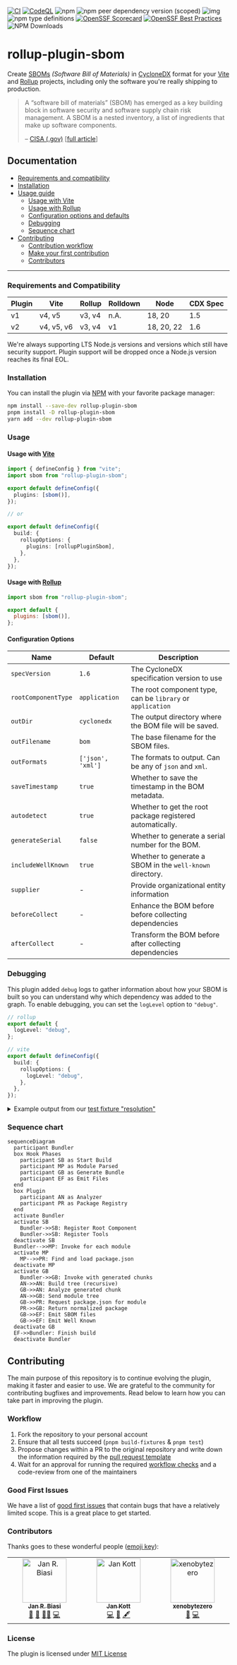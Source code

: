 [![CI](https://github.com/janbiasi/rollup-plugin-sbom/actions/workflows/ci.yml/badge.svg?branch=main)](https://github.com/janbiasi/rollup-plugin-sbom/actions/workflows/ci.yml) [![CodeQL](https://github.com/janbiasi/rollup-plugin-sbom/actions/workflows/github-code-scanning/codeql/badge.svg?branch=main)](https://github.com/janbiasi/rollup-plugin-sbom/actions/workflows/github-code-scanning/codeql) ![npm](https://img.shields.io/npm/v/rollup-plugin-sbom)
![npm peer dependency version (scoped)](https://img.shields.io/npm/dependency-version/rollup-plugin-sbom/peer/rollup?logo=rollupdotjs&color=%23EA483F) ![img](https://img.shields.io/badge/semver-2.0.0-green?logo=semver) ![npm type definitions](https://img.shields.io/npm/types/rollup-plugin-sbom) [![OpenSSF Scorecard](https://api.securityscorecards.dev/projects/github.com/janbiasi/rollup-plugin-sbom/badge)](https://securityscorecards.dev/viewer/?uri=github.com/janbiasi/rollup-plugin-sbom) [![OpenSSF Best Practices](https://www.bestpractices.dev/projects/8443/badge)](https://www.bestpractices.dev/projects/8443) ![NPM Downloads](https://img.shields.io/npm/dm/rollup-plugin-sbom)

# rollup-plugin-sbom

Create [SBOMs]() _(Software Bill of Materials)_ in [CycloneDX](https://cyclonedx.org/) format for your [Vite](https://vitejs.dev/) and [Rollup](https://rollupjs.org/) projects, including only the software you're really shipping to production.

> A “software bill of materials” (SBOM) has emerged as a key building block in software security and software supply chain risk management. A SBOM is a nested inventory, a list of ingredients that make up software components.
>
> – [CISA (.gov)](https://www.cisa.gov) [[full article](https://www.cisa.gov/sbom)]

## Documentation

- [Requirements and compatibility](#requirements-and-compatibility)
- [Installation](#installation)
- [Usage guide](#usage)
  - [Usage with Vite](#usage-with-vite)
  - [Usage with Rollup](#usage-with-rollup)
  - [Configuration options and defaults](#configuration-options)
  - [Debugging](#debugging)
  - [Sequence chart](#sequence-chart)
- [Contributing](#contributing)
  - [Contribution workflow](#workflow)
  - [Make your first contribution](#good-first-issues)
  - [Contributors](#contributors)

---

### Requirements and Compatibility

| Plugin | Vite       | Rollup | Rolldown | Node       | CDX Spec |
| ------ | ---------- | ------ | -------- | ---------- | -------- |
| v1     | v4, v5     | v3, v4 | n.A.     | 18, 20     | 1.5      |
| v2     | v4, v5, v6 | v3, v4 | v1       | 18, 20, 22 | 1.6      |

We're always supporting LTS Node.js versions and versions which still have security support.
Plugin support will be dropped once a Node.js version reaches its final EOL.

### Installation

You can install the plugin via [NPM](https://www.npmjs.com/package/rollup-plugin-sbom) with your favorite package manager:

```sh
npm install --save-dev rollup-plugin-sbom
pnpm install -D rollup-plugin-sbom
yarn add --dev rollup-plugin-sbom
```

### Usage

#### Usage with [Vite](https://vitejs.dev/)

```ts
import { defineConfig } from "vite";
import sbom from "rollup-plugin-sbom";

export default defineConfig({
  plugins: [sbom()],
});

// or

export default defineConfig({
  build: {
    rollupOptions: {
      plugins: [rollupPluginSbom],
    },
  },
});
```

#### Usage with [Rollup](https://rollupjs.org/)

```js
import sbom from "rollup-plugin-sbom";

export default {
  plugins: [sbom()],
};
```

#### Configuration Options

| Name                | Default           | Description                                                |
| ------------------- | ----------------- | ---------------------------------------------------------- |
| `specVersion`       | `1.6`             | The CycloneDX specification version to use                 |
| `rootComponentType` | `application`     | The root component type, can be `library` or `application` |
| `outDir`            | `cyclonedx`       | The output directory where the BOM file will be saved.     |
| `outFilename`       | `bom`             | The base filename for the SBOM files.                      |
| `outFormats`        | `['json', 'xml']` | The formats to output. Can be any of `json` and `xml`.     |
| `saveTimestamp`     | `true`            | Whether to save the timestamp in the BOM metadata.         |
| `autodetect`        | `true`            | Whether to get the root package registered automatically.  |
| `generateSerial`    | `false`           | Whether to generate a serial number for the BOM.           |
| `includeWellKnown`  | `true`            | Whether to generate a SBOM in the `well-known` directory.  |
| `supplier`          | -                 | Provide organizational entity information                  |
| `beforeCollect`     | -                 | Enhance the BOM before before collecting dependencies      |
| `afterCollect`      | -                 | Transform the BOM before after collecting dependencies     |

### Debugging

This plugin added `debug` logs to gather information about how your SBOM is built so you can
understand why which dependency was added to the graph. To enable debugging, you can set the `logLevel` option to `"debug"`.

```ts
// rollup
export default {
  logLevel: "debug",
};

// vite
export default defineConfig({
  build: {
    rollupOptions: {
      logLevel: "debug",
    },
  },
});
```

<details>
<summary>Example output from our <a href="./test/fixtures/resolution/">test fixture "resolution"</a></summary>

General advice on when and how to read the debug information:

- Find out which tools are registered (`Registering tool <name>`)
- Find out which generated bundles are analyzed (`Processing generated module <filename>`)
- Check analyzed third party modules and their tree (`Processing <vendor-module> (imported by <filename> - depends on <transitive-deps>)`)

```text
[plugin rollup-plugin-sbom] Autodetection enabled, trying to resolve root component
[plugin rollup-plugin-sbom] Saving timestamp to SBOM
[plugin rollup-plugin-sbom] Generating serial number for SBOM
[plugin rollup-plugin-sbom] Registering tool rollup-plugin-sbom
[plugin rollup-plugin-sbom] Registering tool vite
[plugin rollup-plugin-sbom] Registering tool rollup
[plugin rollup-plugin-sbom] Processing generated module "index.js"
[plugin rollup-plugin-sbom] Found 4 external modules within "index.js"
[plugin rollup-plugin-sbom] Found 3 unique external modules accross all bundles
[plugin rollup-plugin-sbom] Processing a (imported by /rollup-plugin-sbom/test/fixtures/resolution/node_modules/a/index.js - depends on c)
[plugin rollup-plugin-sbom] Attaching nested dependency "c" to parent component a
[plugin rollup-plugin-sbom] Processing c (imported by /rollup-plugin-sbom/test/fixtures/resolution/node_modules/a/node_modules/c/index.js - depends on none)
[plugin rollup-plugin-sbom] Processing side-effect (imported by /rollup-plugin-sbom/test/fixtures/resolution/node_modules/b/node_modules/side-effect/index.js - depends on none)
[plugin rollup-plugin-sbom] Processing b (imported by /rollup-plugin-sbom/test/fixtures/resolution/node_modules/b/index.js - depends on a, side-effect)
[plugin rollup-plugin-sbom] Attaching nested dependency "a" to parent component b
[plugin rollup-plugin-sbom] Processing a (imported by /rollup-plugin-sbom/test/fixtures/resolution/node_modules/b/node_modules/a/index.js - depends on none)
[plugin rollup-plugin-sbom] Attaching nested dependency "side-effect" to parent component b
[plugin rollup-plugin-sbom] Emitting SBOM asset to plugin-outdir/filename.json
[plugin rollup-plugin-sbom] Emitting SBOM asset to plugin-outdir/filename.xml
[plugin rollup-plugin-sbom] Emitting well-known file to .well-known/sbom
```

</details>

### Sequence chart

```mermaid
sequenceDiagram
  participant Bundler
  box Hook Phases
    participant SB as Start Build
    participant MP as Module Parsed
    participant GB as Generate Bundle
    participant EF as Emit Files
  end
  box Plugin
    participant AN as Analyzer
    participant PR as Package Registry
  end
  activate Bundler
  activate SB
    Bundler->>SB: Register Root Component
    Bundler->>SB: Register Tools
  deactivate SB
  Bundler-->>MP: Invoke for each module
  activate MP
    MP-->>PR: Find and load package.json
  deactivate MP
  activate GB
    Bundler->>GB: Invoke with generated chunks
    AN->>AN: Build tree (recursive)
    GB->>AN: Analyze generated chunk
    AN->>GB: Send module tree
    GB->>PR: Request package.json for module
    PR->>GB: Return normalized package
    GB->>EF: Emit SBOM files
    GB->>EF: Emit Well Known
  deactivate GB
  EF->>Bundler: Finish build
  deactivate Bundler
```

## Contributing

The main purpose of this repository is to continue evolving the plugin, making it faster and easier to use. We are grateful to the community for contributing bugfixes and improvements. Read below to learn how you can take part in improving the plugin.

### Workflow

1. Fork the repository to your personal account
2. Ensure that all tests succeed (`pnpm build-fixtures` & `pnpm test`)
3. Propose changes within a PR to the original repository and write down the information required by the [pull request template](./.github/pull_request_template.md)
4. Wait for an approval for running the required [workflow checks](./.github/workflows/ci.yml) and a code-review from one of the maintainers

### Good First Issues

We have a list of [good first issues](https://github.com/janbiasi/rollup-plugin-sbom/labels/good%20first%20issue) that contain bugs that have a relatively limited scope. This is a great place to get started.

### Contributors

Thanks goes to these wonderful people ([emoji key](https://allcontributors.org/docs/en/emoji-key)):

<!-- ALL-CONTRIBUTORS-LIST:START - Do not remove or modify this section -->
<!-- prettier-ignore-start -->
<!-- markdownlint-disable -->
<table>
  <tbody>
    <tr>
      <td align="center" valign="top" width="14.28%"><a href="https://github.com/janbiasi"><img src="https://avatars.githubusercontent.com/u/4563751?v=4?s=100" width="100px;" alt="Jan R. Biasi"/><br /><sub><b>Jan R. Biasi</b></sub></a><br /><a href="#business-janbiasi" title="Business development">💼</a> <a href="#question-janbiasi" title="Answering Questions">💬</a> <a href="#mentoring-janbiasi" title="Mentoring">🧑‍🏫</a> <a href="https://github.com/janbiasi/rollup-plugin-sbom/commits?author=janbiasi" title="Code">💻</a></td>
      <td align="center" valign="top" width="14.28%"><a href="https://github.com/boostvolt"><img src="https://avatars.githubusercontent.com/u/51777660?v=4?s=100" width="100px;" alt="Jan Kott"/><br /><sub><b>Jan Kott</b></sub></a><br /><a href="https://github.com/janbiasi/rollup-plugin-sbom/commits?author=boostvolt" title="Code">💻</a> <a href="#ideas-boostvolt" title="Ideas, Planning, & Feedback">🤔</a> <a href="#content-boostvolt" title="Content">🖋</a></td>
      <td align="center" valign="top" width="14.28%"><a href="https://github.com/xenobytezero"><img src="https://avatars.githubusercontent.com/u/5059527?v=4?s=100" width="100px;" alt="xenobytezero"/><br /><sub><b>xenobytezero</b></sub></a><br /><a href="https://github.com/janbiasi/rollup-plugin-sbom/issues?q=author%3Axenobytezero" title="Bug reports">🐛</a> <a href="https://github.com/janbiasi/rollup-plugin-sbom/commits?author=xenobytezero" title="Code">💻</a></td>
    </tr>
  </tbody>
</table>

<!-- markdownlint-restore -->
<!-- prettier-ignore-end -->

<!-- ALL-CONTRIBUTORS-LIST:END -->

### License

The plugin is licensed under [MIT License](./LICENSE)
